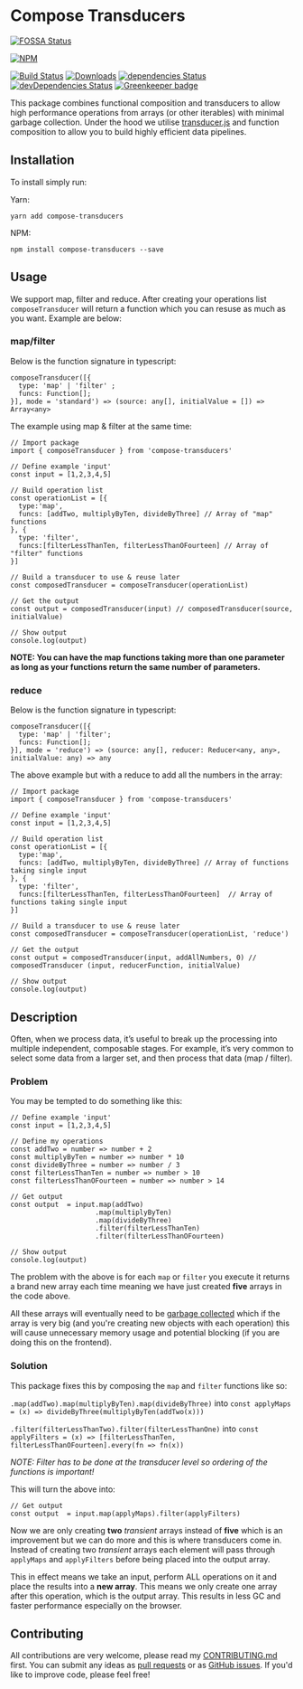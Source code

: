 # Compose Transducers

[![FOSSA Status](https://app.fossa.io/api/projects/git%2Bgithub.com%2Fdaviemakz%2Fcompose-transducers.svg?type=shield)](https://app.fossa.io/projects/git%2Bgithub.com%2Fdaviemakz%2Fcompose-transducers?ref=badge_shield)

[![NPM](https://nodei.co/npm/compose-transducers.png?compact=true)](https://www.npmjs.com/package/compose-transducers)

[![Build Status](https://travis-ci.org/daviemakz/compose-transducers.svg?branch=master)](https://travis-ci.org/daviemakz/compose-transducers)
[![Downloads](https://img.shields.io/npm/dm/compose-transducers.svg)](https://www.npmjs.com/package/compose-transducers)
[![dependencies Status](https://david-dm.org/daviemakz/compose-transducers/status.svg)](https://david-dm.org/daviemakz/compose-transducers)
[![devDependencies Status](https://david-dm.org/daviemakz/compose-transducers/dev-status.svg)](https://david-dm.org/daviemakz/compose-transducers?type=dev) [![Greenkeeper badge](https://badges.greenkeeper.io/daviemakz/compose-transducers.svg)](https://greenkeeper.io/)

This package combines functional composition and transducers to allow high performance operations from arrays (or other iterables) with minimal garbage collection. Under the hood we utilise [transducer.js](https://github.com/cognitect-labs/transducers-js) and function composition to allow you to build highly efficient data pipelines.

## Installation

To install simply run:

Yarn:

```
yarn add compose-transducers
```

NPM:

```
npm install compose-transducers --save
```

## Usage

We support map, filter and reduce. After creating your operations list `composeTransducer` will return a function which you can resuse as much as you want. Example are below:

### map/filter

Below is the function signature in typescript:

```
composeTransducer([{
  type: 'map' | 'filter' ;
  funcs: Function[];
}], mode = 'standard') => (source: any[], initialValue = []) => Array<any>
```

The example using map & filter at the same time:

```
// Import package
import { composeTransducer } from 'compose-transducers'

// Define example 'input'
const input = [1,2,3,4,5]

// Build operation list
const operationList = [{
  type:'map',
  funcs: [addTwo, multiplyByTen, divideByThree] // Array of "map" functions
}, {
  type: 'filter',
  funcs:[filterLessThanTen, filterLessThanOFourteen] // Array of "filter" functions
}]

// Build a transducer to use & reuse later
const composedTransducer = composeTransducer(operationList)

// Get the output
const output = composedTransducer(input) // composedTransducer(source, initialValue)

// Show output
console.log(output)
```

**NOTE: You can have the map functions taking more than one parameter as long as your functions return the same number of parameters.**

### reduce

Below is the function signature in typescript:

```
composeTransducer([{
  type: 'map' | 'filter';
  funcs: Function[];
}], mode = 'reduce') => (source: any[], reducer: Reducer<any, any>, initialValue: any) => any
```

The above example but with a reduce to add all the numbers in the array:

```
// Import package
import { composeTransducer } from 'compose-transducers'

// Define example 'input'
const input = [1,2,3,4,5]

// Build operation list
const operationList = [{
  type:'map',
  funcs: [addTwo, multiplyByTen, divideByThree] // Array of functions taking single input
}, {
  type: 'filter',
  funcs:[filterLessThanTen, filterLessThanOFourteen]  // Array of functions taking single input
}]

// Build a transducer to use & reuse later
const composedTransducer = composeTransducer(operationList, 'reduce')

// Get the output
const output = composedTransducer(input, addAllNumbers, 0) // composedTransducer (input, reducerFunction, initialValue)

// Show output
console.log(output)
```

## Description

Often, when we process data, it’s useful to break up the processing into multiple independent, composable stages. For example, it’s very common to select some data from a larger set, and then process that data (map / filter).

### Problem

You may be tempted to do something like this:

```
// Define example 'input'
const input = [1,2,3,4,5]

// Define my operations
const addTwo = number => number + 2
const multiplyByTen = number => number * 10
const divideByThree = number => number / 3
const filterLessThanTen = number => number > 10
const filterLessThanOFourteen = number => number > 14

// Get output
const output  = input.map(addTwo)
                     .map(multiplyByTen)
                     .map(divideByThree)
                     .filter(filterLessThanTen)
                     .filter(filterLessThanOFourteen)

// Show output
console.log(output)
```

The problem with the above is for each `map` or `filter` you execute it returns a brand new array each time meaning we have just created **five** arrays in the code above.

All these arrays will eventually need to be [garbage collected](https://javascript.info/garbage-collection) which if the array is very big (and you're creating new objects with each operation) this will cause unnecessary memory usage and potential blocking (if you are doing this on the frontend).

### Solution

This package fixes this by composing the `map` and `filter` functions like so:

`.map(addTwo).map(multiplyByTen).map(divideByThree)` into `const applyMaps = (x) => divideByThree(multiplyByTen(addTwo(x)))`

`.filter(filterLessThanTwo).filter(filterLessThanOne)` into `const applyFilters = (x) => [filterLessThanTen, filterLessThanOFourteen].every(fn => fn(x))`

_NOTE: Filter has to be done at the transducer level so ordering of the functions is important!_

This will turn the above into:

```
// Get output
const output  = input.map(applyMaps).filter(applyFilters)
```

Now we are only creating **two** _transient_ arrays instead of **five** which is an improvement but we can do more and this is where transducers come in. Instead of creating two _transient_ arrays each element will pass through `applyMaps` and `applyFilters` before being placed into the output array.

This in effect means we take an input, perform ALL operations on it and place the results into a **new array**. This means we only create one array after this operation, which is the output array. This results in less GC and faster performance especially on the browser.

## Contributing

All contributions are very welcome, please read my [CONTRIBUTING.md](https://github.com/daviemakz/compose-transducers/blob/master/CONTRIBUTING.md) first. You can submit any ideas as [pull requests](https://github.com/daviemakz/compose-transducers/pulls) or as [GitHub issues](https://github.com/daviemakz/compose-transducers/issues). If you'd like to improve code, please feel free!

